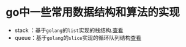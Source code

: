 # go中一些常用数据结构和算法的实现

- stack  ：基于`golang`的`list`实现的栈结构.[查看](./stack/stack.go)
- queue：基于`golang`的`slice`实现的循环队列结构[查看](./queue/queue.go)